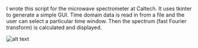 I wrote this script for the microwave spectrometer at Caltech. It uses tkinter to generate a simple GUI. Time domain data is read in from a file and the user can select a particular time window. Then the spectrum (fast Fourier transform) is calculated and displayed.

![alt text](https://github.com/iafinn/science_projects/blob/master/FFT_GUI/screenshot2.png)
